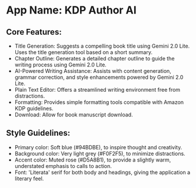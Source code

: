 # **App Name**: KDP Author AI

## Core Features:

- Title Generation: Suggests a compelling book title using Gemini 2.0 Lite. Uses the title generation tool based on a short summary.
- Chapter Outline: Generates a detailed chapter outline to guide the writing process using Gemini 2.0 Lite.
- AI-Powered Writing Assistance: Assists with content generation, grammar correction, and style enhancements powered by Gemini 2.0 Lite.
- Plain Text Editor: Offers a streamlined writing environment free from distractions.
- Formatting: Provides simple formatting tools compatible with Amazon KDP guidelines.
- Download: Allow for book manuscript download.

## Style Guidelines:

- Primary color: Soft blue (#94BDBE), to inspire thought and creativity.
- Background color: Very light grey (#F0F2F5), to minimize distractions.
- Accent color: Muted rose (#D5A8B1), to provide a slightly warm, understated emphasis to calls to action.
- Font: 'Literata' serif for both body and headings, giving the application a literary feel.